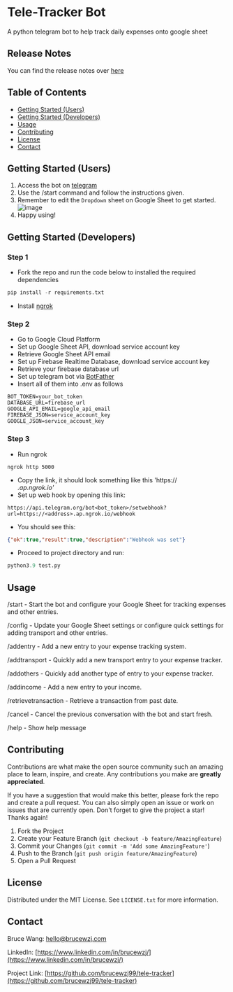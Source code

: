 # Tele-Tracker Bot
A python telegram bot to help track daily expenses onto google sheet

## Release Notes
You can find the release notes over [here](https://github.com/brucewzj99/tele-tracker/blob/master/release_notes.md)

## Table of Contents
- [Getting Started (Users)](#getting-started-users)
- [Getting Started (Developers)](#getting-started-developers)
- [Usage](#usage)
- [Contributing](#contributing)
- [License](#license)
- [Contact](#contact)

## Getting Started (Users)
1. Access the bot on [telegram](https://t.me/telefinance_tracker_bot) 
2. Use the /start command and follow the instructions given.
4. Remember to edit the `Dropdown` sheet on Google Sheet to get started.
![image](https://github.com/brucewzj99/tele-tracker/assets/24997286/ddf879be-69f4-4e33-a517-3b5628055e6f)
5. Happy using!

## Getting Started (Developers)
### Step 1
* Fork the repo and run the code below to installed the required dependencies
```python
pip install -r requirements.txt
```
* Install [ngrok](https://ngrok.com/download) 

### Step 2
* Go to Google Cloud Platform
* Set up Google Sheet API, download service account key
* Retrieve Google Sheet API email
* Set up Firebase Realtime Database, download service account key
* Retrieve your firebase database url
* Set up telegram bot via [BotFather](https://t.me/BotFather)
* Insert all of them into .env as follows
```.env
BOT_TOKEN=your_bot_token
DATABASE_URL=firebase_url
GOOGLE_API_EMAIL=google_api_email
FIREBASE_JSON=service_account_key
GOOGLE_JSON=service_account_key
```

### Step 3
* Run ngrok
```terminal
ngrok http 5000
```
* Copy the link, it should look something like this 'https://<address>.ap.ngrok.io'
* Set up web hook by opening this link:
```url
https://api.telegram.org/bot<bot_token>/setwebhook?url=https://<address>.ap.ngrok.io/webhook
```
* You should see this:
```json
{"ok":true,"result":true,"description":"Webhook was set"}
```
* Proceed to project directory and run:
```python
python3.9 test.py
```

## Usage
/start - Start the bot and configure your Google Sheet for tracking expenses and other entries.

/config - Update your Google Sheet settings or configure quick settings for adding transport and other entries.

/addentry - Add a new entry to your expense tracking system.

/addtransport - Quickly add a new transport entry to your expense tracker.

/addothers - Quickly add another type of entry to your expense tracker.

/addincome - Add a new entry to your income.

/retrievetransaction - Retrieve a transaction from past date.

/cancel - Cancel the previous conversation with the bot and start fresh.

/help - Show help message

## Contributing
Contributions are what make the open source community such an amazing place to learn, inspire, and create. Any contributions you make are **greatly appreciated**.

If you have a suggestion that would make this better, please fork the repo and create a pull request. You can also simply open an issue or work on issues that are currently open.
Don't forget to give the project a star! Thanks again!

1. Fork the Project
2. Create your Feature Branch (`git checkout -b feature/AmazingFeature`)
3. Commit your Changes (`git commit -m 'Add some AmazingFeature'`)
4. Push to the Branch (`git push origin feature/AmazingFeature`)
5. Open a Pull Request

## License
Distributed under the MIT License. See `LICENSE.txt` for more information.

## Contact
Bruce Wang: hello@brucewzj.com

LinkedIn: [https://www.linkedin.com/in/brucewzj/](https://www.linkedin.com/in/brucewzj/)

Project Link: [https://github.com/brucewzj99/tele-tracker](https://github.com/brucewzj99/tele-tracker)
